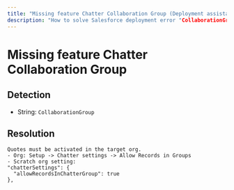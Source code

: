 ```yaml
---
title: "Missing feature Chatter Collaboration Group (Deployment assistant)"
description: "How to solve Salesforce deployment error "CollaborationGroup""
---
```

<!-- markdownlint-disable MD013 -->
# Missing feature Chatter Collaboration Group

## Detection

- String: `CollaborationGroup`

## Resolution

```shell
Quotes must be activated in the target org.
- Org: Setup -> Chatter settings -> Allow Records in Groups
- Scratch org setting:
"chatterSettings": {
  "allowRecordsInChatterGroup": true
},
```
